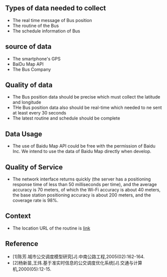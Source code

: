 ## Types of data needed to collect
- The real time message of Bus position
- The routine of the Bus
- The schedule information of Bus

## source of data
- The smartphone's GPS 
- BaiDu Map API
- The Bus Company


## Quality of data 
- The Bus position data should be precise which must collect the latitude and longitude
- THe Bus position data also should be real-time which needed to ne sent at least every 30 seconds
- The latest routine and schedule should be complete

## Data Usage
- The use of Baidu Map API could be free with the permission of Baidu Inc. We intend to use the data of Baidu Map directly when develop.

## Quality of Service
- The network interface returns quickly (the server has a positioning response time of less than 50 milliseconds per time), and the average accuracy is 70 meters, of which the Wi-Fi accuracy is about 40 meters, the base station positioning accuracy is about 200 meters, and the coverage rate is 98%.


## Context 
- The location URL of the routine is [link](http://lbsyun.baidu.com/)

## Reference
- [1]陈芳.城市公交调度模型研究[J].中南公路工程,2005(02):162-164. 
- [2]杨新苗,王炜.基于准实时信息的公交调度优化系统[J].交通与计算机,2000(05):12-15. 
